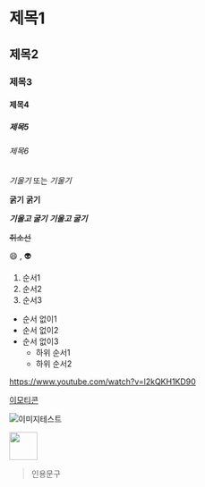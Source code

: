 # 제목1
## 제목2
### 제목3
#### 제목4
##### 제목5
###### 제목6

*기울기* 또는 _기울기_

**굵기** __굵기__

***기울고 굴기*** ___기울고 굴기___

~~취소선~~

:smile: , :alien:

1. 순서1
2. 순서2
3. 순서3

+ 순서 없이1
+ 순서 없이2
+ 순서 없이3
    + 하위 순서1
    + 하위 순서2

<https://www.youtube.com/watch?v=l2kQKH1KD90>

[이모티콘](https://www.youtube.com/watch?v=l2kQKH1KD90)

![이미지테스트](https://media.istockphoto.com/id/1154370446/ko/%EC%82%AC%EC%A7%84/%ED%9D%B0%EC%83%89-%EB%B0%B0%EA%B2%BD%EC%97%90-%EA%B3%A0%EB%A6%BD-%EB%90%9C-%EB%B0%94%EC%9C%84-%EC%A0%9C%EC%8A%A4%EC%B2%98%EB%A5%BC-%EB%B3%B4%EC%97%AC%EC%A3%BC%EB%8A%94-%EB%85%B9%EC%83%89-%EC%84%A0%EA%B8%80%EB%9D%BC%EC%8A%A4%EC%97%90-%EC%9E%AC%EB%AF%B8-%EB%84%88%EA%B5%AC%EB%A6%AC.jpg?s=612x612&w=0&k=20&c=atEjJlw_9g7W6SBgISn3sebRa94-zw5GGgyeddCf-AU=)

<img src="https://media.istockphoto.com/id/1154370446/ko/%EC%82%AC%EC%A7%84/%ED%9D%B0%EC%83%89-%EB%B0%B0%EA%B2%BD%EC%97%90-%EA%B3%A0%EB%A6%BD-%EB%90%9C-%EB%B0%94%EC%9C%84-%EC%A0%9C%EC%8A%A4%EC%B2%98%EB%A5%BC-%EB%B3%B4%EC%97%AC%EC%A3%BC%EB%8A%94-%EB%85%B9%EC%83%89-%EC%84%A0%EA%B8%80%EB%9D%BC%EC%8A%A4%EC%97%90-%EC%9E%AC%EB%AF%B8-%EB%84%88%EA%B5%AC%EB%A6%AC.jpg?s=612x612&w=0&k=20&c=atEjJlw_9g7W6SBgISn3sebRa94-zw5GGgyeddCf-AU=" width="50" height="50">

> 인용문구 


